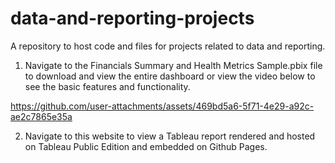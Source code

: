 # data-and-reporting-projects
A repository to host code and files for projects related to data and reporting.

1) Navigate to the Financials Summary and Health Metrics Sample.pbix file to download and view the entire dashboard or view the video below to see the basic features and functionality.

https://github.com/user-attachments/assets/469bd5a6-5f71-4e29-a92c-ae2c7865e35a

2) Navigate to this website to view a Tableau report rendered and hosted on Tableau Public Edition and embedded on Github Pages.
